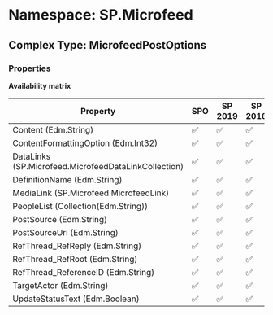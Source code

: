 # Namespace: SP.Microfeed

## Complex Type: MicrofeedPostOptions

### Properties

**Availability matrix**

Property | SPO | SP 2019 | SP 2016 | SP 2013
----------|-----|---------|---------|--------
Content (Edm.String) | ✅ | ✅ | ✅ | ✅
ContentFormattingOption (Edm.Int32) | ✅ | ✅ | ✅ | ✅
DataLinks (SP.Microfeed.MicrofeedDataLinkCollection) | ✅ | ✅ | ✅ | ✅
DefinitionName (Edm.String) | ✅ | ✅ | ✅ | ✅
MediaLink (SP.Microfeed.MicrofeedLink) | ✅ | ✅ | ✅ | ✅
PeopleList (Collection(Edm.String)) | ✅ | ✅ | ✅ | ✅
PostSource (Edm.String) | ✅ | ✅ | ✅ | ✅
PostSourceUri (Edm.String) | ✅ | ✅ | ✅ | ✅
RefThread_RefReply (Edm.String) | ✅ | ✅ | ✅ | ✅
RefThread_RefRoot (Edm.String) | ✅ | ✅ | ✅ | ✅
RefThread_ReferenceID (Edm.String) | ✅ | ✅ | ✅ | ✅
TargetActor (Edm.String) | ✅ | ✅ | ✅ | ✅
UpdateStatusText (Edm.Boolean) | ✅ | ✅ | ✅ | ✅
